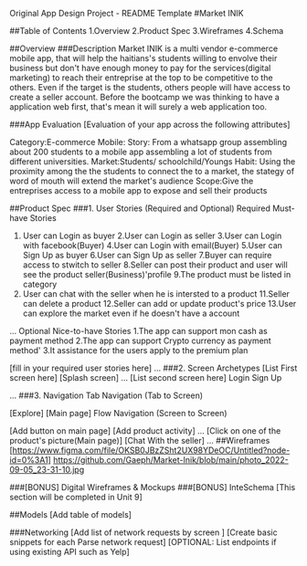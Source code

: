 Original App Design Project - README Template
#Market INIK

##Table of Contents
1.Overview
2.Product Spec
3.Wireframes
4.Schema

##Overview
###Description
Market INIK is a multi vendor e-commerce mobile app, that will help the haitians's students willing to envolve their business but don't have enough money to pay for the services(digital marketing) to reach 
their entreprise at the top to be competitive to the others. Even if the target is the students, others people will have access to create a seller account.
Before the bootcamp we was thinking to have a application web first, that's mean it will surely a web application too.

###App Evaluation
[Evaluation of your app across the following attributes]

Category:E-commerce
Mobile:
Story: From a whatsapp group assembling about 200 students to a mobile app assembling a lot of students from different universities.
Market:Students/ schoolchild/Youngs
Habit: Using the proximity among the the students to connect the to a market, the stategy of word of mouth will extend the market's audience
Scope:Give the entreprises access to a mobile app to expose and sell their products

##Product Spec
###1. User Stories (Required and Optional)
Required Must-have Stories

1. User can Login as buyer
2.User can Login as seller
3.User can Login with facebook(Buyer)
4.User can Login with email(Buyer)
5.User can Sign Up as buyer
6.User can Sign Up as seller
7.Buyer can require access to stwitch to seller
8.Seller can post their product and user will see the product seller(Business)'profile
9.The product must be listed in category
10. User can chat with the seller when he is intersted to a product
11.Seller can delete a product
12.Seller can add or update product's price
13.User can explore the market even if he doesn't have a account

…
Optional Nice-to-have Stories
1.The app can support mon cash as payment method
2.The app can support Crypto currency as payment method'
3.It assistance for the users apply to the premium plan


[fill in your required user stories here]
…
###2. Screen Archetypes
[List First screen here]
[Splash screen]
…
[List second screen here]
Login
Sign Up

…
###3. Navigation
Tab Navigation (Tab to Screen)

[Explore]
[Main page]
Flow Navigation (Screen to Screen)

[Add button on main page]
[Add product activity]
…
[Click on one of the product's picture(Main page)]
[Chat With the seller]
…
##Wireframes
[https://www.figma.com/file/OKSB0JBzZSht2UX98YDeOC/Untitled?node-id=0%3A1]
https://github.com/Gaeph/Market-Inik/blob/main/photo_2022-09-05_23-31-10.jpg

###[BONUS] Digital Wireframes & Mockups
###[BONUS] InteSchema
[This section will be completed in Unit 9]

##Models
[Add table of models]

###Networking
[Add list of network requests by screen ]
[Create basic snippets for each Parse network request]
[OPTIONAL: List endpoints if using existing API such as Yelp]
